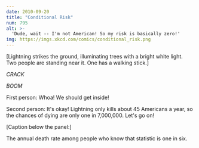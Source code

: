 ```yaml
---
date: 2010-09-20
title: "Conditional Risk"
num: 795
alt: >-
  'Dude, wait -- I'm not American! So my risk is basically zero!'
img: https://imgs.xkcd.com/comics/conditional_risk.png
---
```

[Lightning strikes the ground, illuminating trees with a bright white light. Two people are standing near it. One has a walking stick.]

*CRACK*

*BOOM*

First person: Whoa! We should get inside!

Second person: It's okay! Lightning only kills about 45 Americans a year, so the chances of dying are only one in 7,000,000. Let's go on!

[Caption below the panel:]

The annual death rate among people who know that statistic is one in six.